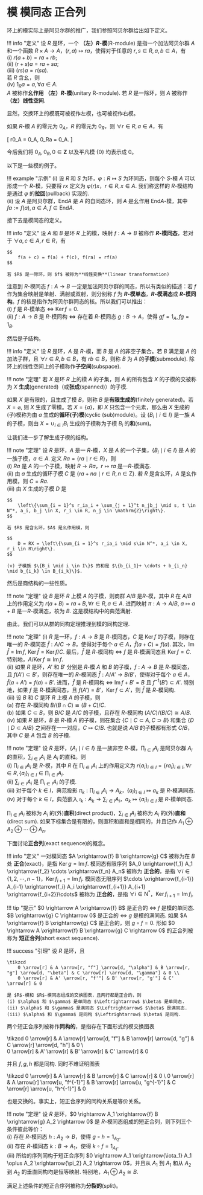 # 模 模同态 正合列

环上的模实际上是阿贝尔群的推广，我们参照阿贝尔群给出如下定义。

!!! info "定义"
    设 $R$ 是环，一个 **（左）$R$-模**(R-module) 是指一个加法阿贝尔群 $A$ 和一个函数 $R \times A \rightarrow A$，$(r, a) \mapsto ra$，使得对于任意的 $r, s \in R, a, b \in A$，有  
    (i) $r(a+b) = ra + rb$;  
    (ii) $(r+s)a = ra + sa$;  
    (iii) $(rs)a = r(sa)$.  
    若 $R$ 含幺，则  
    (iv) $1_Ra = a, \forall a \in A$.  
    $A$ 被称作**幺作用 （左）$R$-模**(unitary R-module). 若 $R$ 是一除环，则 $A$ 被称作 **（左）线性空间**. 

显然，交换环上的模既可被视作左模，也可被视作右模。  

如果 $R$-模 $A$ 的零元为 $0_A$，$R$ 的零元为 $0_R$，则 $\forall r \in R, a \in A$，有

\[
    r0_A = 0_A, 0_Ra = 0_A.
\]

今后我们将 $0_A, 0_R, 0 \in \mathbf{Z}$ 以及平凡模 $\{0\}$ 均表示成 $0$。

以下是一些模的例子。

!!! example "示例"
    (i) 设 $R$ 和 $S$ 为环，$\varphi: R \mapsto S$ 为环同态，则每个 $S$-模 $A$ 可以形成一个 $R$-模，只要将 $rx$ 定义为 $\varphi(r)x$，$r \in R, x \in A$. 我们称这样的 $R$-模结构是通过 $\varphi$ 的**拉回**(pullback) 实现的.  
    (ii) 设 $A$ 是阿贝尔群，$\mathrm{End} A$ 是 $A$ 的自同态环，则 $A$ 是幺作用 $\mathrm{End} A$-模，其中 $fa := f(a), a \in A, f \in \mathrm{End} A.$

接下去是模同态的定义。

!!! info "定义"
    设 $A$ 和 $B$ 是环 $R$ 上的模，映射 $f: A \rightarrow B$ 被称作 **$R$-模同态**，若对于 $\forall a, c \in A, r \in R$，有

    $$
        f(a + c) = f(a) + f(c), f(ra) = rf(a)
    $$

    若 $R$ 是一除环，则 $f$ 被称为**线性变换**(linear transformation)

注意到 $R$-模同态 $f: A \rightarrow B$ 一定是加法阿贝尔群的同态，所以有类似的描述：若 $f$ 作为集合映射是单射、满射或双射，则分别称 $f$ 为 **$R$-模单态**，**$R$-模满态**或 **$R$-模同构**。$f$ 的核是指作为阿贝尔群同态的核。所以我们可以推出：  
(i) $f$ 是 $R$-模单态 $\Leftrightarrow$ $\operatorname{\mathrm{Ker}} f = 0$.  
(ii) $f: A \rightarrow B$ 是 $R$-模同构 $\Leftrightarrow$ 存在着 $R$-模同态 $g: B \rightarrow A$，使得 $gf = 1_A, fg = 1_B$.

然后是子结构。

!!! info "定义"
    设 $R$ 是环，$A$ 是 $R$-模，而 $B$ 是 $A$ 的非空子集合。若 $B$ 满足是 $A$ 的加法子群，且 $\forall r \in R, b \in B$，有 $rb \in B$，则称 $B$ 为 $A$ 的**子模**(submodule). 除环上的线性空间上的子模称作**子空间**(subspace).

!!! note "定理"
    若 $X$ 是环 $R$ 上的模 $A$ 的子集，则 $A$ 的所有包含 $X$ 的子模的交被称为 $X$ **生成**(generated)（或**张成**(spanned)）的子模.

如果 $X$ 是有限的，且生成了摸 $B$，则称 $B$ 是**有限生成的**(finitely generated)。若 $X = \varnothing$, 则 $X$ 生成了零模。若 $X = \{a\}$，即 $X$ 只包含一个元素，那么由 $X$ 生成的(子)模称为由 $a$ 生成的**循环(子)模**(cyclic (sub)module)。设 $\{B_i \mid i \in I\}$ 是一族 $A$ 的子模，则由 $X = \cup_{i \in I} B_i$ 生成的子模称为子模 $B_i$ 的**和**(sum)。

让我们进一步了解生成子模的结构。

!!! note "定理"
    设 $R$ 是环，$A$ 是一 $R$-模，$X$ 是 $A$ 的一个子集，$\{B_i \mid i \in I\}$ 是 $A$ 的一族子模，$a \in A$. 定义 $Ra = \{ra \mid r \in R\}$，则  
    (i) $Ra$ 是 $A$ 的一个子模，映射 $R \rightarrow Ra$，$r \mapsto ra$ 是一$R$-模满态.  
    (ii) 由 $a$ 生成的循环子模 $C$ 是 $\{ra+na \mid r \in R, n \in \mathrm{Z}\}$. 若 $R$ 是含幺环，$A$ 是幺作用模，则 $C = Ra$.  
    (iii) 由 $X$ 生成的子模 $D$ 是

    $$
        \left\{\sum_{i = 1}^s r_ia_i + \sum_{j = 1}^t n_jb_j \mid s, t \in N^*, a_i, b_j \in X, r_i \in R, n_j \in \mathrm{Z}\right\}.
    $$

    若 $R$ 是含幺环，$A$ 是幺作用模，则 

    $$
        D = RX = \left\{\sum_{i = 1}^s r_ia_i \mid s\in N^*, a_i \in X, r_i \in R\right\}.
    $$

    (v) 子模族 $\{B_i \mid i \in I\}$ 的和是 $\{b_{i_1}+ \cdots + b_{i_n} \mid b_{i_k} \in B_{i_k}\}$.

然后是商结构的一些性质。

!!! note "定理"
    设 $B$ 是环 $R$ 上模 $A$ 的子模，则商群 $A/B$ 是$R$-模，其中 $R$ 在 $A/B$ 上的作用定义为 $r(a+B) = ra + B, \forall r \in R, a \in A$. 进而映射 $\pi: A \rightarrow A/B$, $a \mapsto a + B$ 是一$R$-模满态，核为 $B$. 这是模结构中的典范满射.

由此，我们可以从群的同构定理推理到模的同构定理. 

!!! note "定理"
    (i) $R$ 是一环，$f: A \rightarrow B$ 是 $R$-模同态，$C$ 是 $\operatorname{\mathrm{Ker}} f$ 的子模，则存在唯一的 $R$-模同态 $\bar{f}: A/C \rightarrow B$，使得对于每个 $a \in A$，$\bar{f}(a+C) = f(a)$. 其次，$\operatorname{Im} \bar{f} = \operatorname{Im} f$, $\operatorname{\mathrm{Ker}} \bar{f} = \operatorname{\mathrm{Ker}} f/C$. 最后，$\bar{f}$ 是 $R$-模同构 $\Leftrightarrow$ $f$ 是 $R$-模满同态且 $\operatorname{\mathrm{Ker}} f = C$. 特别地，$A/\operatorname{\mathrm{Ker}} f \cong \operatorname{Im} f$.  
    (ii) 如果 $R$ 是环，$A'$ 和 $B'$ 分别是 $R$-模 $A$ 和 $B$ 的子模，$f: A \rightarrow B$ 是 $R$-模同态，且 $f(A') \subset B'$，则存在唯一的 $R$-模同态 $\bar{f}: A/A' \rightarrow B/B'$，使得对于每个 $a \in A$，$\bar{f}(a+A') = f(a) + B'$. 进而，$\bar{f}$ 是 $R$-模同构 $\Leftrightarrow$ $\operatorname{\mathrm{Im}} f + B' = B$ 且 $f^{-1}(B') \subset A'$. 特别地，如果 $f$ 是 $R$-模满同态，且 $f(A') = B'$，$\operatorname{\mathrm{Ker}} f \subset A'$，则 $\bar{f}$ 是 $R$-模同构.   
    (iii) 设 $B$ 和 $C$ 是环 $R$ 上模 $A$ 的子模，则  
    (a) 存在 $R$-模同构 $B/(B \cap C) \cong (B+C)/C$.  
    (b) 如果 $C \subset B$，则 $B/C$ 是 $A/C$ 的子模，且存在 $R$-模同构 $(A/C)/(B/C) \cong A/B$.  
    (iv) 如果 $R$ 是环，$B$ 是 $R$-模 $A$ 的子模，则在集合 $\{C \mid C \subset A, C \supset B\}$ 和集合 $\{D \mid D \subset A/B\}$ 之间存在一一对应，$C \mapsto C/B$. 也就是说 $A/B$ 的子模都有形式 $C/B$，其中 $C$ 是 $A$ 包含 $B$ 的子模.

!!! note "定理"
    设 $R$ 是环，$\{A_i \mid i \in I\}$ 是一族非空 $R$-模，$\prod_{i \in I} A_i$ 是阿贝尔群 $A_i$ 的直积，$\sum_{i \in I} A_i$ 是 $A_i$ 的直和。则  
    (i) $\prod_{i \in I} A_i$ 是 $R$-模，其中 $R$ 在 $\prod_{i \in I} A_i$ 上的作用定义为 $r\{a_i\}_{i \in I} = \{ra_i\}_{i \in I}, \forall r \in R, \{a_i\}_{i \in I} \in \prod_{i \in I} A_i$.  
    (ii) $\sum_{i \in I} A_i$ 是 $\prod_{i \in I} A_i$ 的子模.  
    (iii) 对于每个 $k \in I$，典范投影 $\pi_k: \prod_{i \in I} A_i \rightarrow A_k$，$\{a_i\}_{i \in I} \mapsto a_k$ 是 $R$-模满同态.  
    (iv) 对于每个 $k \in I$，典范嵌入 $\iota_k: A_k \rightarrow \sum_{i \in I} A_i$，$a_k \mapsto \{a_i\}_{i \in I}$ 是 $R$-模单同态.

$\prod_{i \in I} A_i$ 被称为 $A_i$ 的(外)**直积**(direct product)，$\sum_{i \in I} A_i$ 被称为 $A_i$ 的(外)**直和**(direct sum). 如果下标集合是有限的，则直积和直和是相同的，并且记作 $A_1 \oplus A_2 \oplus \cdots \oplus A_n$.

下面讨论**正合列**(exact sequence)的概念。

!!! info "定义"
    一对模同态 $A \xrightarrow{f} B \xrightarrow{g} C$ 被称为在 $B$ 处 **正合**(exact)，是指 $\operatorname{\mathrm{Ker}} g = \operatorname{\mathrm{Im}} f$. 模同态有限序列 $A_0 \xrightarrow{f_1} A_1 \xrightarrow{f_2} \cdots \xrightarrow{f_n} A_n$ 被称为 **正合的**，是指 $\forall i \in \{1, 2, \cdots, n-1\}$，$\operatorname{\mathrm{Ker}} f_{i+1} = \operatorname{\mathrm{Im}} f_i$. 模同态无限序列 $\cdots \xrightarrow{f_{i-1}} A_{i-1} \xrightarrow{f_i} A_i \xrightarrow{f_{i+1}} A_{i+1} \xrightarrow{f_{i+2}}\cdots$ 被称为 **正合的**，是指 $\forall i \in \mathrm{N}^*$，$\operatorname{\mathrm{Ker}} f_{i+1} = \operatorname{\mathrm{Im}} f_i$.

!!! tip "提示"
    $0 \rightarrow A \xrightarrow{f} B$ 是正合的 $\Leftrightarrow$ $f$ 是模的单同态. $B \xrightarrow{g} C \rightarrow 0$ 是正合的 $\Leftrightarrow$ $g$ 是模的满同态. 如果 $A \xrightarrow{f} B \xrightarrow{g} C$ 是正合的，则 $g \circ f = 0$. 形如 $0 \rightarrow A \xrightarrow{f} B \xrightarrow{g} C \rightarrow 0$ 的正合列被称为 **短正合列**(short exact sequence).

!!! success "引理"
    设 $R$ 是环，且 

    \tikzcd
        0 \arrow[r] & A \arrow[r, "f"] \arrow[d, "\alpha"] & B \arrow[r, "g"] \arrow[d, "\beta"] & C \arrow[r] \arrow[d, "\gamma"] & 0 \\  
        0 \arrow[r] & A' \arrow[r, "f'"] & B' \arrow[r, "g'"] & C' \arrow[r] & 0

    是 $R$-模和 $R$-模同态组成的交换图表，且两行都是正合的，则  
    (i) $\alpha$ 和 $\gamma$ 是单同态 $\Leftrightarrow$ $\beta$ 是单同态.  
    (ii) $\alpha$ 和 $\gamma$ 是满同态 $\Leftrightarrow$ $\beta$ 是满同态.  
    (iii) $\alpha$ 和 $\gamma$ 是同构 $\Leftrightarrow$ $\beta$ 是同构.

两个短正合序列被称作**同构的**，是指存在下面形式的模交换图表

\tikzcd
    0 \arrow[r] & A \arrow[r] \arrow[d, "f"] & B \arrow[r] \arrow[d, "g"] & C \arrow[r] \arrow[d, "h"] & 0 \\  
    0 \arrow[r] & A' \arrow[r] & B' \arrow[r] & C' \arrow[r] & 0

并且 $f, g, h$ 都是同构. 同时不难证明图表

\tikzcd
    0 \arrow[r] & A \arrow[r] & B \arrow[r] & C \arrow[r] & 0 \\
    0 \arrow[r] & A \arrow[r] \arrow[u, "f^{-1}"] & B \arrow[r] \arrow[u, "g^{-1}"] & C \arrow[r] \arrow[u, "h^{-1}"] & 0 

也是交换的。事实上，短正合序列的同构关系是等价关系。

!!! note "定理"
    设 $R$ 是环，$0 \rightarrow A_1 \xrightarrow{f} B \xrightarrow{g} A_2 \rightarrow 0$ 是 $R$-模同态组成的短正合列，则下列三个条件彼此等价：  
    (i) 存在 $R$-模同态 $h: A_2 \rightarrow B$，使得 $g \circ h = 1_{A_2}$.  
    (ii) 存在 $R$-模同态 $k: B \rightarrow A_1$，使得 $k \circ f = 1_{A_1}$.  
    (iii) 所给的序列同构于短正合序列 $0 \rightarrow A_1 \xrightarrow{\iota_1} A_1 \oplus A_2 \xrightarrow{\pi_2} A_2 \rightarrow 0$，并且从 $A_1$ 到 $A_1$ 和从 $A_2$ 到 $A_2$ 的垂直同构均是恒等映射. 特别地，$A_1 \oplus A_2 \cong B$.

满足上述条件的短正合序列被称为**分裂的**(split)。